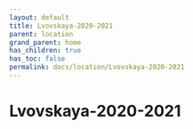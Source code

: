 ```yaml
---
layout: default
title: Lvovskaya-2020-2021
parent: location
grand_parent: home
has_children: true
has_toc: false
permalink: docs/location/Lvovskaya-2020-2021
---
```


# Lvovskaya-2020-2021